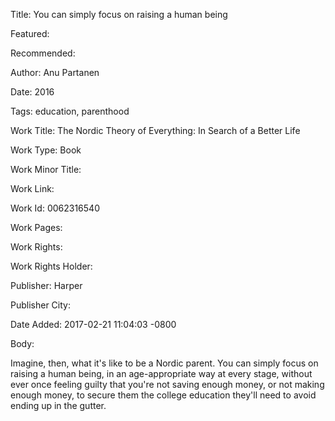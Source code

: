 Title: You can simply focus on raising a human being

Featured: 

Recommended: 

Author: Anu Partanen

Date: 2016

Tags: education, parenthood

Work Title: The Nordic Theory of Everything: In Search of a Better Life

Work Type: Book

Work Minor Title:  

Work Link: 

Work Id:  0062316540

Work Pages:  

Work Rights:  

Work Rights Holder:  

Publisher:  Harper

Publisher City:  

Date Added: 2017-02-21 11:04:03 -0800

Body:

Imagine, then, what it's like to be a Nordic parent. You can simply focus on raising a human being, in an age-appropriate way at every stage, without ever once feeling guilty that you're not saving enough money, or not making enough money, to secure them the college education they'll need to avoid ending up in the gutter. 


